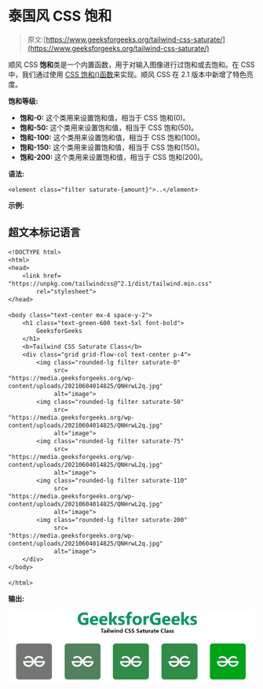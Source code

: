 # 泰国风 CSS 饱和

> 原文:[https://www.geeksforgeeks.org/tailwind-css-saturate/](https://www.geeksforgeeks.org/tailwind-css-saturate/)

顺风 CSS **饱和**类是一个内置函数，用于对输入图像进行过饱和或去饱和。在 CSS 中，我们通过使用 [CSS 饱和()函数](https://www.geeksforgeeks.org/css-Saturate-function/)来实现。顺风 CSS 在 2.1 版本中新增了特色亮度。

**饱和等级:**

*   **饱和-0:** 这个类用来设置饱和值，相当于 CSS 饱和(0)。
*   **饱和-50:** 这个类用来设置饱和值，相当于 CSS 饱和(50)。
*   **饱和-100:** 这个类用来设置饱和值，相当于 CSS 饱和(100)。
*   **饱和-150:** 这个类用来设置饱和值，相当于 CSS 饱和(150)。
*   **饱和-200:** 这个类用来设置饱和值，相当于 CSS 饱和(200)。

**语法:**

```
<element class="filter saturate-{amount}">..</element>
```

**示例:**

## 超文本标记语言

```
<!DOCTYPE html>
<html>
<head>
    <link href=
"https://unpkg.com/tailwindcss@^2.1/dist/tailwind.min.css"
        rel="stylesheet">
</head>

<body class="text-center mx-4 space-y-2">
    <h1 class="text-green-600 text-5xl font-bold">
        GeeksforGeeks
    </h1>
    <b>Tailwind CSS Saturate Class</b>
    <div class="grid grid-flow-col text-center p-4">
        <img class="rounded-lg filter saturate-0" 
             src=
"https://media.geeksforgeeks.org/wp-content/uploads/20210604014825/QNHrwL2q.jpg" 
             alt="image">
        <img class="rounded-lg filter saturate-50" 
             src=
"https://media.geeksforgeeks.org/wp-content/uploads/20210604014825/QNHrwL2q.jpg" 
             alt="image">
        <img class="rounded-lg filter saturate-75" 
             src=
"https://media.geeksforgeeks.org/wp-content/uploads/20210604014825/QNHrwL2q.jpg" 
             alt="image">
        <img class="rounded-lg filter saturate-110" 
             src=
"https://media.geeksforgeeks.org/wp-content/uploads/20210604014825/QNHrwL2q.jpg" 
             alt="image">
        <img class="rounded-lg filter saturate-200" 
             src=
"https://media.geeksforgeeks.org/wp-content/uploads/20210604014825/QNHrwL2q.jpg" 
             alt="image">
    </div>
</body>

</html>
```

**输出:**

![](img/9bd2a16706c224a71f85abaf8c268e8c.png)